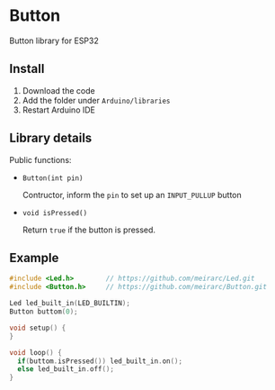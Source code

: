# Button
Button library for ESP32

## Install

1. Download the code
2. Add the folder under `Arduino/libraries`
3. Restart Arduino IDE

## Library details

Public functions:

- `Button(int pin)`

    Contructor, inform the `pin` to set up an `INPUT_PULLUP` button

- `void isPressed()`

    Return `true` if the button is pressed.


## Example

```c++
#include <Led.h>        // https://github.com/meirarc/Led.git
#include <Button.h>     // https://github.com/meirarc/Button.git

Led led_built_in(LED_BUILTIN);
Button buttom(0);

void setup() {
}

void loop() {
  if(buttom.isPressed()) led_built_in.on();
  else led_built_in.off();
}
```
